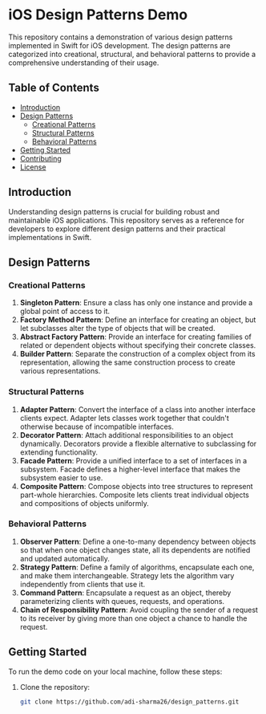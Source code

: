 # iOS Design Patterns Demo

This repository contains a demonstration of various design patterns implemented in Swift for iOS development. The design patterns are categorized into creational, structural, and behavioral patterns to provide a comprehensive understanding of their usage.

## Table of Contents

- [Introduction](#introduction)
- [Design Patterns](#design-patterns)
  - [Creational Patterns](#creational-patterns)
  - [Structural Patterns](#structural-patterns)
  - [Behavioral Patterns](#behavioral-patterns)
- [Getting Started](#getting-started)
- [Contributing](#contributing)
- [License](#license)

## Introduction

Understanding design patterns is crucial for building robust and maintainable iOS applications. This repository serves as a reference for developers to explore different design patterns and their practical implementations in Swift.

## Design Patterns

### Creational Patterns

1. **Singleton Pattern**: Ensure a class has only one instance and provide a global point of access to it.
2. **Factory Method Pattern**: Define an interface for creating an object, but let subclasses alter the type of objects that will be created.
3. **Abstract Factory Pattern**: Provide an interface for creating families of related or dependent objects without specifying their concrete classes.
4. **Builder Pattern**: Separate the construction of a complex object from its representation, allowing the same construction process to create various representations.

### Structural Patterns

1. **Adapter Pattern**: Convert the interface of a class into another interface clients expect. Adapter lets classes work together that couldn't otherwise because of incompatible interfaces.
2. **Decorator Pattern**: Attach additional responsibilities to an object dynamically. Decorators provide a flexible alternative to subclassing for extending functionality.
3. **Facade Pattern**: Provide a unified interface to a set of interfaces in a subsystem. Facade defines a higher-level interface that makes the subsystem easier to use.
4. **Composite Pattern**: Compose objects into tree structures to represent part-whole hierarchies. Composite lets clients treat individual objects and compositions of objects uniformly.

### Behavioral Patterns

1. **Observer Pattern**: Define a one-to-many dependency between objects so that when one object changes state, all its dependents are notified and updated automatically.
2. **Strategy Pattern**: Define a family of algorithms, encapsulate each one, and make them interchangeable. Strategy lets the algorithm vary independently from clients that use it.
3. **Command Pattern**: Encapsulate a request as an object, thereby parameterizing clients with queues, requests, and operations.
4. **Chain of Responsibility Pattern**: Avoid coupling the sender of a request to its receiver by giving more than one object a chance to handle the request.

## Getting Started

To run the demo code on your local machine, follow these steps:

1. Clone the repository:

   ```bash
   git clone https://github.com/adi-sharma26/design_patterns.git
